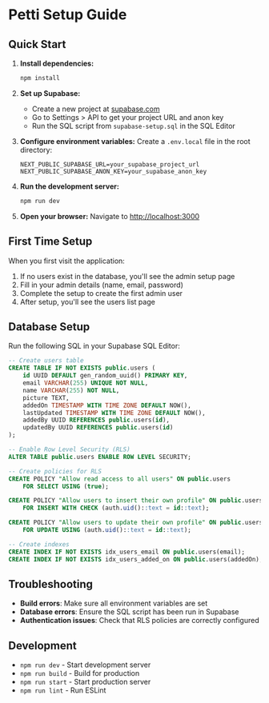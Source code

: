 # Petti Setup Guide

## Quick Start

1. **Install dependencies:**

   ```bash
   npm install
   ```

2. **Set up Supabase:**

   - Create a new project at [supabase.com](https://supabase.com)
   - Go to Settings > API to get your project URL and anon key
   - Run the SQL script from `supabase-setup.sql` in the SQL Editor

3. **Configure environment variables:**
   Create a `.env.local` file in the root directory:

   ```env
   NEXT_PUBLIC_SUPABASE_URL=your_supabase_project_url
   NEXT_PUBLIC_SUPABASE_ANON_KEY=your_supabase_anon_key
   ```

4. **Run the development server:**

   ```bash
   npm run dev
   ```

5. **Open your browser:**
   Navigate to [http://localhost:3000](http://localhost:3000)

## First Time Setup

When you first visit the application:

1. If no users exist in the database, you'll see the admin setup page
2. Fill in your admin details (name, email, password)
3. Complete the setup to create the first admin user
4. After setup, you'll see the users list page

## Database Setup

Run the following SQL in your Supabase SQL Editor:

```sql
-- Create users table
CREATE TABLE IF NOT EXISTS public.users (
    id UUID DEFAULT gen_random_uuid() PRIMARY KEY,
    email VARCHAR(255) UNIQUE NOT NULL,
    name VARCHAR(255) NOT NULL,
    picture TEXT,
    addedOn TIMESTAMP WITH TIME ZONE DEFAULT NOW(),
    lastUpdated TIMESTAMP WITH TIME ZONE DEFAULT NOW(),
    addedBy UUID REFERENCES public.users(id),
    updatedBy UUID REFERENCES public.users(id)
);

-- Enable Row Level Security (RLS)
ALTER TABLE public.users ENABLE ROW LEVEL SECURITY;

-- Create policies for RLS
CREATE POLICY "Allow read access to all users" ON public.users
    FOR SELECT USING (true);

CREATE POLICY "Allow users to insert their own profile" ON public.users
    FOR INSERT WITH CHECK (auth.uid()::text = id::text);

CREATE POLICY "Allow users to update their own profile" ON public.users
    FOR UPDATE USING (auth.uid()::text = id::text);

-- Create indexes
CREATE INDEX IF NOT EXISTS idx_users_email ON public.users(email);
CREATE INDEX IF NOT EXISTS idx_users_added_on ON public.users(addedOn);
```

## Troubleshooting

- **Build errors**: Make sure all environment variables are set
- **Database errors**: Ensure the SQL script has been run in Supabase
- **Authentication issues**: Check that RLS policies are correctly configured

## Development

- `npm run dev` - Start development server
- `npm run build` - Build for production
- `npm run start` - Start production server
- `npm run lint` - Run ESLint
